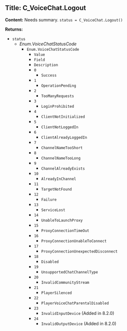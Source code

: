 ## Title: C_VoiceChat.Logout

**Content:**
Needs summary.
`status = C_VoiceChat.Logout()`

**Returns:**
- `status`
  - *Enum.VoiceChatStatusCode*
    - `Enum.VoiceChatStatusCode`
      - `Value`
      - `Field`
      - `Description`
      - `0`
        - `Success`
      - `1`
        - `OperationPending`
      - `2`
        - `TooManyRequests`
      - `3`
        - `LoginProhibited`
      - `4`
        - `ClientNotInitialized`
      - `5`
        - `ClientNotLoggedIn`
      - `6`
        - `ClientAlreadyLoggedIn`
      - `7`
        - `ChannelNameTooShort`
      - `8`
        - `ChannelNameTooLong`
      - `9`
        - `ChannelAlreadyExists`
      - `10`
        - `AlreadyInChannel`
      - `11`
        - `TargetNotFound`
      - `12`
        - `Failure`
      - `13`
        - `ServiceLost`
      - `14`
        - `UnableToLaunchProxy`
      - `15`
        - `ProxyConnectionTimeOut`
      - `16`
        - `ProxyConnectionUnableToConnect`
      - `17`
        - `ProxyConnectionUnexpectedDisconnect`
      - `18`
        - `Disabled`
      - `19`
        - `UnsupportedChatChannelType`
      - `20`
        - `InvalidCommunityStream`
      - `21`
        - `PlayerSilenced`
      - `22`
        - `PlayerVoiceChatParentalDisabled`
      - `23`
        - `InvalidInputDevice` (Added in 8.2.0)
      - `24`
        - `InvalidOutputDevice` (Added in 8.2.0)